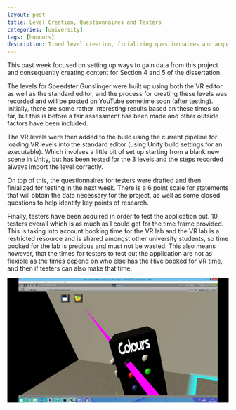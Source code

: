 ```yaml
---
layout: post
title: Level Creation, Questionnaires and Testers
categories: [university]
tags: [honours]
description: Timed level creation, finializing questionnaires and acquiring testers.
---
```


This past week focused on setting up ways to gain data from this project and consequently creating content for Section 4 and 5 of the dissertation. 

The levels for Speedster Gunslinger were built up using both the VR editor as well as the standard editor, and the process for creating these levels was recorded and will be posted on YouTube sometime soon (after testing). Initially, there are some rather interesting results based on these times so far, but this is before a fair assessment has been made and other outside factors have been included.

The VR levels were then added to the build using the current pipeline for loading VR levels into the standard editor (using Unity build settings for an executable). Which involves a little bit of set up starting from a blank new scene in Unity, but has been tested for the 3 levels and the steps recorded always import the level correctly.

On top of this, the questionnaires for testers were drafted and then finialized for testing in the next week. There is a 6 point scale for statements that will obtain the data necessary for the project, as well as some closed questions to help identify key points of research.

Finally, testers have been acquired in order to test the application out. 10 testers overall which is as much as I could get for the time frame provided. This is taking into account booking time for the VR lab and the VR lab is a restricted resource and is shared amongst other university students, so time booked for the lab is precious and must not be wasted. This also means however, that the times for testers to test out the application are not as flexible as the times depend on who else has the Hive booked for VR time, and then if testers can also make that time.

[![VR Editor](assets/Images/MottersheadJason_VR_Editor_Screenshot1.png)](https://www.youtube.com/watch?v=FV92HVpOVJg&list=PL1virZg-w1uLvvrQjVuYnWuFamdx_-3ku&index=1)